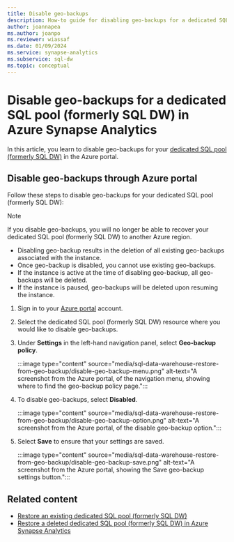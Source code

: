 ```yaml
---
title: Disable geo-backups
description: How-to guide for disabling geo-backups for a dedicated SQL pool (formerly SQL DW) in Azure Synapse Analytics
author: joannapea
ms.author: joanpo
ms.reviewer: wiassaf
ms.date: 01/09/2024
ms.service: synapse-analytics
ms.subservice: sql-dw
ms.topic: conceptual
---
```


# Disable geo-backups for a dedicated SQL pool (formerly SQL DW) in Azure Synapse Analytics

In this article, you learn to disable geo-backups for your [dedicated SQL pool (formerly SQL DW)](sql-data-warehouse-overview-what-is.md) in the Azure portal.

## Disable geo-backups through Azure portal

Follow these steps to disable geo-backups for your dedicated SQL pool (formerly SQL DW):

> [!NOTE]
> If you disable geo-backups, you will no longer be able to recover your dedicated SQL pool (formerly SQL DW) to another Azure region.
> 
> - Disabling geo-backup results in the deletion of all existing geo-backups associated with the instance.
> - Once geo-backup is disabled, you cannot use existing geo-backups.
> - If the instance is active at the time of disabling geo-backup, all geo-backups will be deleted.
> - If the instance is paused, geo-backups will be deleted upon resuming the instance.

1. Sign in to your [Azure portal](https://portal.azure.com/) account.
1. Select the dedicated SQL pool (formerly SQL DW) resource where you would like to disable geo-backups. 
1. Under **Settings** in the left-hand navigation panel, select **Geo-backup policy**.

   :::image type="content" source="media/sql-data-warehouse-restore-from-geo-backup/disable-geo-backup-menu.png" alt-text="A screenshot from the Azure portal, of the navigation menu, showing where to find the geo-backup policy page.":::

1. To disable geo-backups, select **Disabled**. 

   :::image type="content" source="media/sql-data-warehouse-restore-from-geo-backup/disable-geo-backup-option.png" alt-text="A screenshot from the Azure portal, of the disable geo-backup option.":::

1. Select **Save** to ensure that your settings are saved. 

   :::image type="content" source="media/sql-data-warehouse-restore-from-geo-backup/disable-geo-backup-save.png" alt-text="A screenshot from the Azure portal, showing the Save geo-backup settings button.":::

## Related content

- [Restore an existing dedicated SQL pool (formerly SQL DW)](sql-data-warehouse-restore-active-paused-dw.md)
- [Restore a deleted dedicated SQL pool (formerly SQL DW) in Azure Synapse Analytics](sql-data-warehouse-restore-deleted-dw.md)
